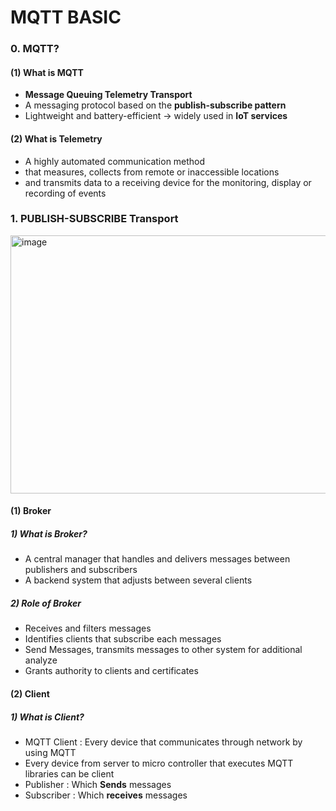 # MQTT BASIC
### 0. MQTT?
#### (1) What is MQTT
- **Message Queuing Telemetry Transport**
- A messaging protocol based on the **publish-subscribe pattern**
- Lightweight and battery-efficient → widely used in **IoT services**

#### (2) What is Telemetry
- A highly automated communication method<br>
- that measures, collects from remote or inaccessible locations<br>
- and transmits data to a receiving device for the monitoring, display or recording of events<br>

### 1. PUBLISH-SUBSCRIBE Transport
<img width="738" height="413" alt="image" src="https://github.com/user-attachments/assets/b12f2c5f-9f9e-41f3-91d4-b5d2aa615556" /><br>
#### (1) Broker
##### 1) What is Broker?
- A central manager that handles and delivers messages between publishers and subscribers
- A backend system that adjusts between several clients
##### 2) Role of Broker
- Receives and filters messages
- Identifies clients that subscribe each messages
- Send Messages, transmits messages to other system for additional analyze
- Grants authority to clients and certificates
#### (2) Client
##### 1) What is Client?
- MQTT Client : Every device that communicates through network by using MQTT
- Every device from server to micro controller that executes MQTT libraries can be client
- Publisher : Which **Sends** messages
- Subscriber : Which **receives** messages

